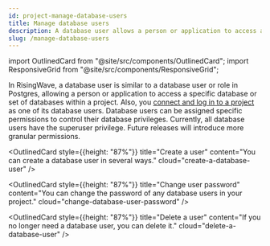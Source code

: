 ```yaml
---
id: project-manage-database-users
title: Manage database users
description: A database user allows a person or application to access a specific database or set of databases within a project.
slug: /manage-database-users
---
```


<!-- MDX imports -->
import OutlinedCard from "@site/src/components/OutlinedCard";
import ResponsiveGrid from "@site/src/components/ResponsiveGrid";

In RisingWave, a database user is similar to a database user or role in Postgres, allowing a person or application to access a specific database or set of databases within a project. Also, you [connect and log in to a project](project-connect-to-a-project.md) as one of its database users. Database users can be assigned specific permissions to control their database privileges. Currently, all database users have the superuser privilege. Future releases will introduce more granular permissions.

<ResponsiveGrid
 container
 direction="row"
 spacing="15"
 justifyContent="space-between"
 justifyItems="stretch"
 alignItems="stretch">

<ResponsiveGrid item xs={12} sm={6} md={4}>

<OutlinedCard
style={{height: "87%"}}
title="Create a user"
content="You can create a database user in several ways."
cloud="create-a-database-user"
/>

</ResponsiveGrid>

<ResponsiveGrid item xs={12} sm={6} md={4}>

<OutlinedCard
style={{height: "87%"}}
title="Change user password"
content="You can change the password of any database users in your project."
cloud="change-database-user-password"
/>

</ResponsiveGrid>

<ResponsiveGrid item xs={12} sm={6} md={4}>

<OutlinedCard
style={{height: "87%"}}
title="Delete a user"
content="If you no longer need a database user, you can delete it."
cloud="delete-a-database-user"
/>

</ResponsiveGrid>

</ResponsiveGrid>

